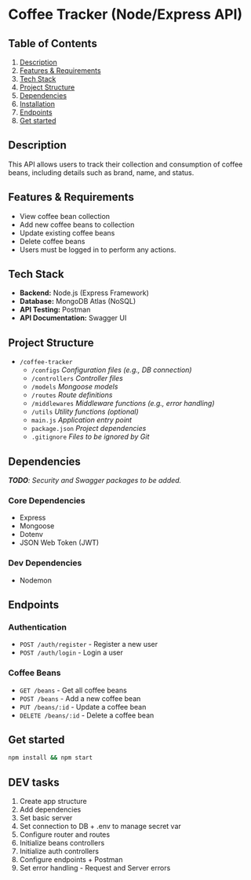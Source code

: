 # Coffee Tracker (Node/Express API)

## Table of Contents
1. [Description](#description)
2. [Features & Requirements](#features--requirements)
3. [Tech Stack](#tech-stack)
4. [Project Structure](#project-structure)
5. [Dependencies](#dependencies)
6. [Installation](#installation)
8. [Endpoints](#endpoints)
9. [Get started](#get-started)

## Description
This API allows users to track their collection and consumption of coffee beans, including details such as brand, name, and status.

## Features & Requirements
- View coffee bean collection
- Add new coffee beans to collection
- Update existing coffee beans
- Delete coffee beans
- Users must be logged in to perform any actions.

## Tech Stack
- **Backend:** Node.js (Express Framework)
- **Database:** MongoDB Atlas (NoSQL)
- **API Testing:** Postman
- **API Documentation:** Swagger UI

## Project Structure

- `/coffee-tracker`
  - `/configs`       *Configuration files (e.g., DB connection)*
  - `/controllers`   *Controller files*
  - `/models`        *Mongoose models*
  - `/routes`        *Route definitions*
  - `/middlewares`   *Middleware functions (e.g., error handling)*
  - `/utils`         *Utility functions (optional)*
  - `main.js`        *Application entry point*
  - `package.json`   *Project dependencies*
  - `.gitignore`     *Files to be ignored by Git*

## Dependencies
_**TODO**: Security and Swagger packages to be added._
### Core Dependencies
- Express
- Mongoose
- Dotenv
- JSON Web Token (JWT)

### Dev Dependencies
- Nodemon

## Endpoints
### Authentication
- `POST /auth/register` - Register a new user
- `POST /auth/login` - Login a user

### Coffee Beans
- `GET /beans` - Get all coffee beans
- `POST /beans` - Add a new coffee bean
- `PUT /beans/:id` - Update a coffee bean
- `DELETE /beans/:id` - Delete a coffee bean


## Get started
```bash
npm install && npm start
```

## DEV tasks
1. Create app structure
2. Add dependencies
3. Set basic server
4. Set connection to DB + .env to manage secret var
5. Configure router and routes
6. Initialize beans controllers
7. Initialize auth controllers
8. Configure endpoints + Postman
9. Set error handling - Request and Server errors




